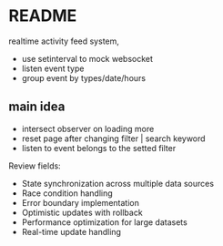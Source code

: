 # README

realtime activity feed system,

- use setinterval to mock websocket
- listen event type
- group event by types/date/hours

## main idea

- intersect observer on loading more
- reset page after changing filter | search keyword
- listen to  event belongs to the setted filter


Review fields:

- State synchronization across multiple data sources
- Race condition handling
- Error boundary implementation
- Optimistic updates with rollback
- Performance optimization for large datasets
- Real-time update handling